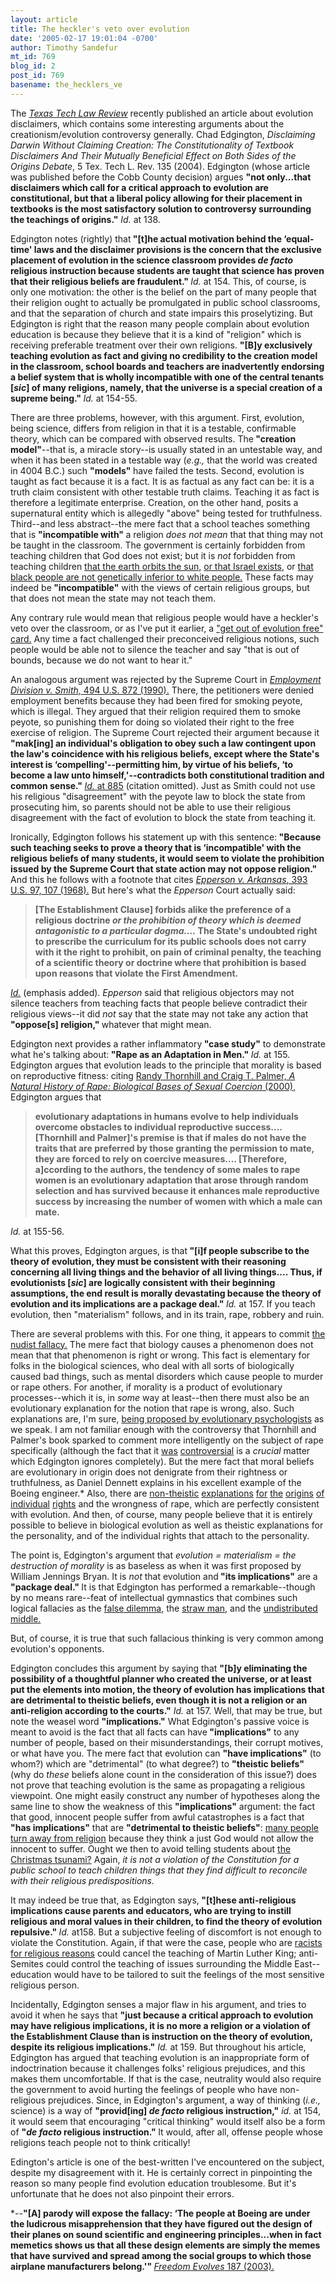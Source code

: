 ```yaml
---
layout: article
title: The heckler's veto over evolution
date: '2005-02-17 19:01:04 -0700'
author: Timothy Sandefur
mt_id: 769
blog_id: 2
post_id: 769
basename: the_hecklers_ve
---
```

<p>The <i><a href="http://www.studentweb.law.ttu.edu/LAWREV/aboutlawreview.htm">Texas Tech Law Review</a> </i>recently published an article about evolution disclaimers, which contains some interesting arguments about the creationism/evolution controversy generally. Chad Edgington,<i> Disclaiming Darwin Without Claiming Creation: The Constitutionality of Textbook Disclaimers And Their Mutually Beneficial Effect on Both Sides of the Origins Debate</i>, 5 Tex. Tech L. Rev. 135 (2004). Edgington (whose article was published before the Cobb County decision) argues <b>"not only...that disclaimers which call for a critical approach to evolution are constitutional, but that a liberal policy allowing for their placement in textbooks is the most satisfactory solution to controversy surrounding the teachings of origins."<i></b> Id.</i> at 138.</p>

<!--more-->

<p>Edgington notes (rightly) that<b> "[t]he actual motivation behind the ‘equal-time' laws and the disclaimer provisions is the concern that the exclusive placement of evolution in the science classroom provides <i>de facto </i>religious instruction because students are taught that science has proven that their religious beliefs are fraudulent." </b><i>Id. </i>at 154. This, of course, is only one motivation: the other is the belief on the part of many people that their religion ought to actually be promulgated in public school classrooms, and that the separation of church and state impairs this proselytizing. But Edgington is right that the reason many people complain about evolution education is because they believe that it is a kind of "religion" which is receiving preferable treatment over their own religions. <b>"[B]y exclusively teaching evolution as fact and giving no credibility to the creation model in the classroom, school boards and teachers are inadvertently endorsing a belief system that is wholly incompatible with one of the central tenants [<i>sic</i>] of many religions, namely, that the universe is a special creation of a supreme being." </b><i>Id.</i> at 154-55.</p>

<p>There are three problems, however, with this argument. First, evolution, being science, differs from religion in that it is a testable, confirmable theory, which can be compared with observed results. The<b> "creation model"</b>--that is, a miracle story--is usually stated in an untestable way, and when it has been stated in a testable way (<i>e.g.,</i> that the world was created in 4004 B.C.) such <b>"models" </b>have failed the tests. Second, evolution is taught as fact because it is a fact. It is as factual as any fact can be: it is a truth claim consistent with other testable truth claims. Teaching it as fact is therefore a legitimate enterprise. Creation, on the other hand, posits a supernatural entity which is allegedly "above" being tested for truthfulness. Third--and less abstract--the mere fact that a school teaches something that is <b>"incompatible with" </b>a religion <i>does not mean </i>that that thing may not be taught in the classroom. The government is certainly forbidden from teaching children that God does not exist; but it is <i>not </i>forbidden from teaching children <a href="http://en.wikipedia.org/wiki/Heliocentrism">that the earth orbits the sun,</a> <a href="http://www.jewishvirtuallibrary.org/jsource/Peace/patext.html">or that Israel exists,</a> or <a href="http://www.apologeticsindex.org/c106.html">that black people are not genetically inferior to white people.</a> These facts may indeed be<b> "incompatible"</b> with the views of certain religious groups, but that does not mean the state may not teach them.</p>

<p>Any contrary rule would mean that religious people would have a heckler's veto over the classroom, or as I've put it earlier, a <a href="http://www.pandasthumb.org/pt-archives/000366.html">"get out of evolution free" card.</a> Any time a fact challenged their preconceived religious notions, such people would be able not to silence the teacher and say "that is out of bounds, because we do not want to hear it."</p> 

<p>An analogous argument was rejected by the Supreme Court in <i><a href="http://caselaw.lp.findlaw.com/scripts/getcase.pl?navby=case&court=us&vol=494&page=872">Employment Division v. Smith,</i> 494 U.S. 872 (1990).</a> There, the petitioners were denied employment benefits because they had been fired for smoking peyote, which is illegal. They argued that their religion required them to smoke peyote, so punishing them for doing so violated their right to the free exercise of religion. The Supreme Court rejected their argument because it<b> "mak[ing] an individual's obligation to obey such a law contingent upon the law's coincidence with his religious beliefs, except where the State's interest is ‘compelling'--permitting him, by virtue of his beliefs, ‘to become a law unto himself,'--contradicts both constitutional tradition and common sense." </b><i><a href="http://caselaw.lp.findlaw.com/scripts/getcase.pl?navby=case&court=us&vol=494&page=872#885">Id. </i>at 885</a> (citation omitted). Just as Smith could not use his religious "disagreement" with the peyote law to block the state from prosecuting him, so parents should not be able to use their religious disagreement with the fact of evolution to block the state from teaching it.</p> 

<p>Ironically, Edgington follows his statement up with this sentence:<b> "Because such teaching seeks to prove a theory that is ‘incompatible' with the religious beliefs of many students, it would seem to violate the prohibition issued by the Supreme Court that state action may not oppose religion."</b> And this he follows with a footnote that cites <i><a href="http://caselaw.lp.findlaw.com/scripts/getcase.pl?navby=case&court=us&vol=393&page=97#107">Epperson v. Arkansas</i>, 393 U.S. 97, 107 (1968).</a> But here's what the <i>Epperson </i>Court actually said: <blockquote><b>[The Establishment Clause] forbids alike the preference of a religious doctrine <i>or the prohibition of theory which is deemed antagonistic to a particular dogma....</i> The State's undoubted right to prescribe the curriculum for its public schools does not carry with it the right to prohibit, on pain of criminal penalty, the teaching of a scientific theory or doctrine where that prohibition is based upon reasons that violate the First Amendment.</b></blockquote></p>

<p><a href="http://caselaw.lp.findlaw.com/scripts/getcase.pl?navby=case&court=us&vol=393&page=97#107"><i>Id.</i></a> (emphasis added). <i>Epperson </i>said that religious objectors may not silence teachers from teaching facts that people believe contradict their religious views--it did <i>not </i>say that the state may not take any action that <b>"oppose[s] religion," </b>whatever that might mean.</p>

<p>Edgington next provides a rather inflammatory<b> "case study"</b> to demonstrate what he's talking about:<b> "Rape as an Adaptation in Men." <i></b>Id. </i>at 155. Edgington argues that evolution leads to the principle that morality is based on reproductive fitness: citing <a href="http://www.amazon.com/exec/obidos/tg/detail/-/0262700832/qid=1108688476/sr=8-1/ref=pd_ka_1/102-0207867-4352901?v=glance&s=books&n=507846">Randy Thornhill and Craig T. Palmer,<i> A Natural History of Rape: Biological Bases of Sexual Coercion</i> (2000),</a> Edgington argues that<blockquote><b>evolutionary adaptations in humans evolve to help individuals overcome obstacles to individual reproductive success.... [Thornhill and Palmer]'s premise is that if males do not have the traits that are preferred by those granting the permission to mate, they are forced to rely on coercive measures.... [Therefore, a]ccording to the authors, the tendency of some males to rape women is an evolutionary adaptation that arose through random selection and has survived because it enhances male reproductive success by increasing the number of women with which a male can mate.</b></blockquote></p>

<p><i>Id.</i> at 155-56.</p>

<p>What this proves, Edgington argues, is that<b> "[i]f people subscribe to the theory of evolution, they must be consistent with their reasoning concerning all living things and the behavior of all living things.... Thus, if evolutionists [<i>sic</i>] are logically consistent with their beginning assumptions, the end result is morally devastating because the theory of evolution and its implications are a package deal." </b><i>Id.</i> at 157. If you teach evolution, then "materialism" follows, and in its train, rape, robbery and ruin.</p>

<p>There are several problems with this. For one thing, it appears to commit <a href="http://sandefur.blogspot.com/2003_07_13_sandefur_archive.html#105832491077978519">the nudist fallacy.</a> The mere fact that biology causes a phenomenon does not mean that that phenomenon is right or wrong. This fact is elementary for folks in the biological sciences, who deal with all sorts of biologically caused bad things, such as mental disorders which cause people to murder or rape others. For another, if morality is a product of evolutionary processes--which it is, in <i>some </i>way at least--then there must also be an evolutionary explanation for the notion that rape is wrong, also. Such explanations are, I'm sure, <a href="http://www.anth.ucsb.edu/projects/human/epfaq/rape.html">being proposed by evolutionary psychologists</a> as we speak. I am not familiar enough with the controversy that Thornhill and Palmer's book sparked to comment more intelligently on the subject of rape specifically (although the fact that it <a href="http://ai.eecs.umich.edu/people/conway/TS/Reviews/Evolution%2C%20Gender%20and%20Rape%20-%20Review%20by%20Joan%20Roughgarden.htm">was</a> <a href="http://human-nature.com/ep/articles/ep011027.html">controversial</a> is a <i>crucial </i>matter which Edgington ignores completely). But the mere fact that moral beliefs are evolutionary in origin does not denigrate from their rightness or truthfulness, as Daniel Dennett explains in his excellent example of the Boeing engineer.* Also, there are <a href="http://mason.gmu.edu/~jhasnas/PPAFinalDraft.htm">non-theistic</a> <a href="http://www.amazon.com/exec/obidos/tg/detail/-/0375704477/qid=1108690982/sr=8-1/ref=sr_8_xs_ap_i1_xgl14/102-0207867-4352901?v=glance&s=books&n=507846">explanations</a> <a href="http://www.amazon.com/exec/obidos/tg/detail/-/0865979774/qid=1108691003/sr=8-1/ref=sr_8_xs_ap_i1_xgl14/102-0207867-4352901?v=glance&s=books&n=507846">for</a> <a href="http://www.objectivistcenter.org/articles/rdonway_force-fraud.asp">the</a> <a href="http://www.amazon.com/exec/obidos/tg/detail/-/0865979774/qid=1108691003/sr=8-1/ref=sr_8_xs_ap_i1_xgl14/102-0207867-4352901?v=glance&s=books&n=507846">origins</a> <a href="http://www-hoover.stanford.edu/publications/books/fulltext/proprights/31.pdf ">of</a> <a href="http://www.cato.org/pubs/journal/cj15n2-3-14.html">individual</a> <a href="http://www.isil.org/resources/fnn/2003summer/doug-den-uyl.html">rights</a> and the wrongness of rape, which are perfectly consistent with evolution. And then, of course, many people believe that it is entirely possible to believe in biological evolution as well as theistic explanations for the personality, and of the individual rights that attach to the personality.</p> 

<p>The point is, Edgington's argument that <i>evolution = materialism = the destruction of morality</i> is as baseless as when it was first proposed by William Jennings Bryan. It is <i>not </i>that evolution and<b> "its implications"</b> are a<b> "package deal." </b>It is that Edgington has performed a remarkable--though by no means rare--feat of intellectual gymnastics that combines such logical fallacies as the <a href="http://datanation.com/fallacies/distract/fd.htm ">false dilemma,</a> the <a href="http://datanation.com/fallacies/straw.htm">straw man,</a> and the <a href="http://datanation.com/fallacies/undist.htm ">undistributed middle.</a></p>

<p>But, of course, it is true that such fallacious thinking is very common among evolution's opponents.</p>

<p>Edgington concludes this argument by saying that <b>"[b]y eliminating the possibility of a thoughtful planner who created the universe, or at least put the elements into motion, the theory of evolution has implications that are detrimental to theistic beliefs, even though it is not a religion or an anti-religion according to the courts."</b> <i>Id. </i>at 157. Well, that may be true, but note the weasel word <b>"implications."</b> What Edgington's passive voice is meant to avoid is the fact that all facts can have<b> "implications"</b> to any number of people, based on their misunderstandings, their corrupt motives, or what have you. The mere fact that evolution can <b>"have implications"</b> (to whom?) which are "detrimental" (to what degree?) to <b>"theistic beliefs"</b> (why do <i>these </i>beliefs alone count in the consideration of this issue?) does not prove that teaching evolution is the same as propagating a religious viewpoint. One might easily construct any number of hypotheses along the same line to show the weakness of this <b>"implications"</b> argument: the fact that good, innocent people suffer from awful catastrophes is a fact that <b>"has implications"</b> that are <b>"detrimental to theistic beliefs"</b>: <a href="http://www.southparkstudios.com/show/display_episode.php?season=5&id1=506&id2=06&tab=10">many people turn away from religion</a> because they think a just God would not allow the innocent to suffer. Ought we then to avoid telling students about <a href="http://news.bbc.co.uk/2/hi/in_depth/world/2004/asia_quake_disaster/">the Christmas tsunami?</a> Again, <i>it is not a violation of the Constitution for a public school to teach children things that they find difficult to reconcile with their religious predispositions.</i></p>

<p>It may indeed be true that, as Edgington says,<b> "[t]hese anti-religious implications cause parents and educators, who are trying to instill religious and moral values in their children, to find the theory of evolution repulsive." </b><i>Id.</i> at158. But a subjective feeling of discomfort is not enough to violate the Constitution. Again, if that were the case, people who are <a href="http://www.wcotc.com/">racists for religious reasons</a> could cancel the teaching of Martin Luther King; anti-Semites could control the teaching of issues surrounding the Middle East--education would have to be tailored to suit the feelings of the most sensitive religious person.</p>

<p>Incidentally, Edgington senses a major flaw in his argument, and tries to avoid it when he says that <b>"just because a critical approach to evolution may have religious implications, it is no more a religion or a violation of the Establishment Clause than is instruction on the theory of evolution, despite its religious implications."</b> <i>Id.</i> at 159. But throughout his article, Edgington has argued that teaching evolution is an inappropriate form of indoctrination because it challenges folks' religious prejudices, and this makes them uncomfortable. If that is the case, neutrality would also require the government to avoid hurting the feelings of people who have non-religious prejudices. Since, in Edgington's argument, a way of thinking (<i>i.e., </i>science) is a way of <b>"provid[ing] <i>de facto </i>religious instruction,"</b> <i>id.</i> at 154, it would seem that encouraging "critical thinking" would itself also be a form of <b>"<i>de facto </i>religious instruction." </b>It would, after all, offense people whose religions teach people not to think critically!</p>

<p>Edington's article is one of the best-written I've encountered on the subject, despite my disagreement with it. He is certainly correct in pinpointing the reason so many people find evolution education troublesome. But it's unfortunate that he does not also pinpoint their errors.</p>

<p>*--<b>"[A] parody will expose the fallacy: ‘The people at Boeing are under the ludicrous misapprehension that they have figured out the design of their planes on sound scientific and engineering principles...when in fact memetics shows us that all these design elements are simply the memes that have survived and spread among the social groups to which those airplane manufacturers belong.'" </b><a href="http://www.amazon.com/exec/obidos/tg/detail/-/0670031860/ref=ase_objcent/102-0207867-4352901?v=glance&s=books"><i>Freedom Evolves</i> 187 (2003).</a></p>
